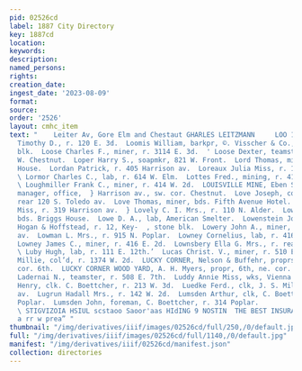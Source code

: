 ```yaml
---
pid: 02526cd
label: 1887 City Directory
key: 1887cd
location: 
keywords: 
description: 
named_persons: 
rights: 
creation_date: 
ingest_date: '2023-08-09'
format: 
source: 
order: '2526'
layout: cmhc_item
text: "    Leiter Av, Gore Elm and Chestaut GHARLES LEITZMANN     LOO 175 LUM     Loomer
  Timothy D., r. 120 E. 3d.  Loomis William, barkpr, ©. Visscher & Co., r. 1 Keystone
  blk.  Loose Charles F., miner, r. 3114 E. 3d.  ' Loose Dexter, teamster, bds. 707
  W. Chestnut.  Loper Harry S., soapmkr, 821 W. Front.  Lord Thomas, miner, bds. Washington
  House.  Lordan Patrick, r. 405 Harrison av.  Loreaux Julia Miss, r. 111 W. 4th.
  \ Lormor Charles C., lab, r. 614 W. Elm.  Lottes Fred., mining, r. 417 W. Chestnut.
  \ Loughmiller Frank C., miner, r. 414 W. 2d.  LOUISVILLE MINE, Eben Smith, gen’l
  manager, office,  } Harrison av., sw. cor. Chestnut.  Love Joseph, col’d, lab, r.
  rear 120 S. Toledo av.  Love Thomas, miner, bds. Fifth Avenue Hotel.  Lovell Lillie
  Miss, r. 319 Harrison av.  } Lovely C. I. Mrs., r. 110 N. Alder.  Lowe A. B., teamster,
  bds. Briggs House.  Lowe D. A., lab, American Smelter.  Lowenstein John, tailor,
  Hogan & Hoffstead, r. 12, Key-  , stone blk.  Lowery John A., miner, r. 105 N. Toledo
  av.  Lowman L. Mrs., r. 915 N. Poplar.  Lowney Cornelius, lab, r. 416 EH. 2d.  ;
  Lowney James C., miner, r. 416 E. 2d.  Lownsbery Ella G. Mrs., r. rear 219 W. 4th.
  \ Luby Hugh, lab, r. 111 E. 12th.’  Lucas Christ. V., miner, r. 510 E. 6th.  '°Lucas
  Millie, col’d, r. 1374 W. 2d.  LUCKY CORNER, Nelson & Buffehr, proprs, Poplar, ne.
  cor. 6th.  LUCKY CORNER WOOD YARD, A. H. Myers, propr, 6th, ne. cor. Poplar.  Lucore
  Ladernai N., teamster, r. 508 E. 7th.  Luddy Annie Miss, wks, Vienna Laundry.  Ludwig
  Henry, clk. C. Boettcher, r. 213 W. 3d.  Luedke Ferd., clk, J. S. Miller, 324 Harrison
  av.  Lugrun Hadall Mrs., r. 142 W. 2d.  Lumsden Arthur, clk, C. Boettcher, r. 314
  Poplar.  Lumsden John, foreman, C. Boettcher, r. 314 Poplar.         ON THE MARKET,
  \ STIGVIZOIA HSIUL scstaoo Saoor'aas HIdING 9 NOSTIN  THE BEST INSURANCE NED STEEL,
  a rr w prea” "
thumbnail: "/img/derivatives/iiif/images/02526cd/full/250,/0/default.jpg"
full: "/img/derivatives/iiif/images/02526cd/full/1140,/0/default.jpg"
manifest: "/img/derivatives/iiif/02526cd/manifest.json"
collection: directories
---
```


